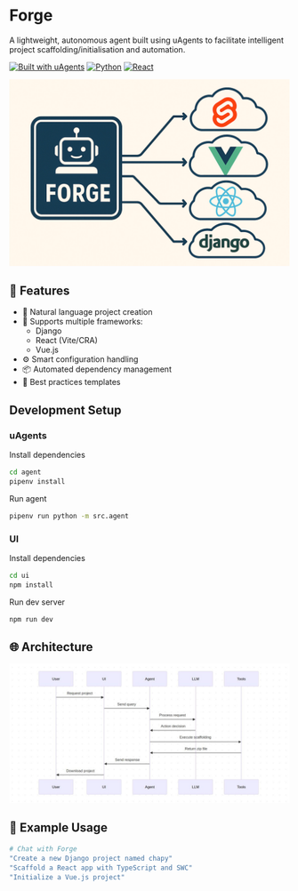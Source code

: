 # Forge

A lightweight, autonomous agent built using uAgents to facilitate intelligent project scaffolding/initialisation and automation.

[![Built with uAgents](https://img.shields.io/badge/Built%20with-uAgents-blue)](https://github.com/fetch-ai/uAgents)
[![Python](https://img.shields.io/badge/Python-3.11+-3776AB?logo=python&logoColor=white)](https://www.python.org/downloads/)
[![React](https://img.shields.io/badge/React-18.x-blue)](https://reactjs.org/)

![Forge Logo](assets/forge.jpg)

## 🚀 Features

- 🤖 Natural language project creation
- 🎯 Supports multiple frameworks:
  - Django
  - React (Vite/CRA)
  - Vue.js
- ⚙️ Smart configuration handling
- 📦 Automated dependency management
- 🔄 Best practices templates

## Development Setup

### uAgents

Install dependencies

```bash
cd agent
pipenv install
```

Run agent

```bash
pipenv run python -m src.agent
```

### UI

Install dependencies

```bash
cd ui
npm install
```

Run dev server

```bash
npm run dev
```

## 🌐 Architecture

![Forge Logo](assets/sequence-diagram.jpg)

## 📝 Example Usage

```bash
# Chat with Forge
"Create a new Django project named chapy"
"Scaffold a React app with TypeScript and SWC"
"Initialize a Vue.js project"
```
